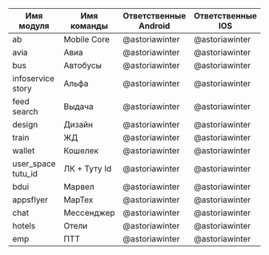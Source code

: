 | Имя модуля            | Имя команды  | Ответственные Android | Ответственные IOS |
|-----------------------|--------------|-----------------------|-------------------|
| ab                    | Mobile Core  | @astoriawinter        | @astoriawinter    |
| avia                  | Авиа         | @astoriawinter        | @astoriawinter    |
| bus                   | Автобусы     | @astoriawinter        | @astoriawinter    |
| infoservice<br>story  | Альфа        | @astoriawinter        | @astoriawinter    |
| feed<br>search        | Выдача       | @astoriawinter        | @astoriawinter    |
| design                | Дизайн       | @astoriawinter        | @astoriawinter    |
| train                 | ЖД           | @astoriawinter        | @astoriawinter    |
| wallet                | Кошелек      | @astoriawinter        | @astoriawinter    |
| user_space<br>tutu_id | ЛК + Туту Id | @astoriawinter        | @astoriawinter    |
| bdui                  | Марвел       | @astoriawinter        | @astoriawinter    |
| appsflyer             | МарТех       | @astoriawinter        | @astoriawinter    |
| chat                  | Мессенджер   | @astoriawinter        | @astoriawinter    |
| hotels                | Отели        | @astoriawinter        | @astoriawinter    |
| emp                   | ПТТ          | @astoriawinter        | @astoriawinter    |
